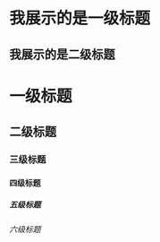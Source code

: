我展示的是一级标题
=================

我展示的是二级标题
-----------------

# 一级标题
## 二级标题
### 三级标题
#### 四级标题
##### 五级标题
###### 六级标题
